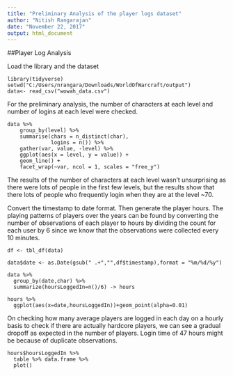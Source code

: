 ```yaml
---
title: "Preliminary Analysis of the player logs dataset"
author: "Nitish Rangarajan"
date: "November 22, 2017"
output: html_document
---
```


##Player Log Analysis

Load the library and the dataset
```{r}
library(tidyverse)
setwd("C:/Users/nrangara/Downloads/WorldOfWarcraft/output")
data<- read_csv("wowah_data.csv")
```
For the preliminary analysis, the number of characters at each level and number of logins at each level were checked. 
```{r}
data %>%
    group_by(level) %>%
    summarise(chars = n_distinct(char), 
              logins = n()) %>%
    gather(var, value, -level) %>%
    ggplot(aes(x = level, y = value)) +
    geom_line() +
    facet_wrap(~var, ncol = 1, scales = "free_y")
```

The  results  of  the  number  of  characters  at  each  level  wasn’t unsurprising as there were lots of people in the first few levels, but  the  results  show  that  there  lots  of  people  who  frequently login when they are at the level ~70. 

Convert the timestamp to date format. Then generate the player hours. The playing patterns of players over the years can be found by converting the number of observations of each player to hours by  dividing  the  count  for  each  user  by  6  since  we  know  that the observations were collected every 10 minutes.
```{r}
df <- tbl_df(data)

data$date <- as.Date(gsub(" .+","",df$timestamp),format = "%m/%d/%y")

data %>%  
  group_by(date,char) %>%
  summarize(hoursLoggedIn=n()/6) -> hours

```

```{r}
hours %>%
  ggplot(aes(x=date,hoursLoggedIn))+geom_point(alpha=0.01)
```

On  checking  how  many  average  players  are  logged  in  each day  on  a  hourly  basis  to  check  if  there  are  actually  hardcore players,  we  can  see  a  gradual  dropoff  as  expected  in  the number  of  players.  Login  time  of  47  hours  might  be  because of duplicate observations.
```{r}
hours$hoursLoggedIn %>% 
  table %>% data.frame %>%
  plot()
```

